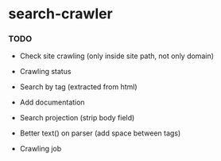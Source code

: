 search-crawler
==============


### TODO

- Check site crawling (only inside site path, not only domain)
- Crawling status
- Search by tag (extracted from html)
- Add documentation
- Search projection (strip body field)
- Better text() on parser (add space between tags)

- Crawling job